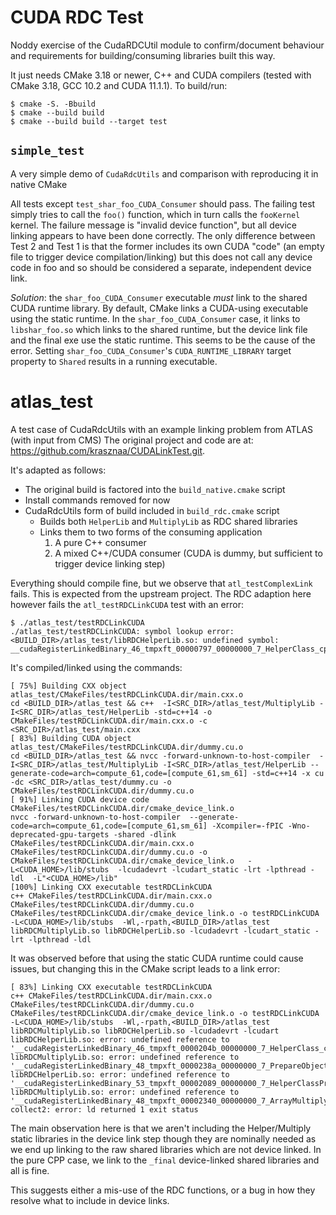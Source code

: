 # CUDA RDC Test

Noddy exercise of the CudaRDCUtil module to confirm/document behaviour and
requirements for building/consuming libraries built this way.

It just needs CMake 3.18 or newer, C++ and CUDA compilers (tested with CMake
3.18, GCC 10.2 and CUDA 11.1.1). To build/run:

```
$ cmake -S. -Bbuild
$ cmake --build build
$ cmake --build build --target test
```

## `simple_test`

A very simple demo of `CudaRdcUtils` and comparison with reproducing it in native CMake

All tests except `test_shar_foo_CUDA_Consumer` should pass. The failing
test simply tries to call the `foo()` function, which in turn calls the `fooKernel`
kernel. The failure message is "invalid device function", but all device linking appears
to have been done correctly. The only difference between Test 2 and Test 1 is that 
the former includes its own CUDA "code" (an empty file to trigger device compilation/linking)
but this does not call any device code in foo and so should be considered a separate,
independent device link.

*Solution*: the `shar_foo_CUDA_Consumer` executable _must_ link to the shared CUDA runtime
library. By default, CMake links a CUDA-using executable using the static runtime. In the
`shar_foo_CUDA_Consumer` case, it links to `libshar_foo.so` which links to the shared runtime,
but the device link file and the final exe use the static runtime. This seems to be the cause of
the error. Setting `shar_foo_CUDA_Consumer`'s `CUDA_RUNTIME_LIBRARY` target property to `Shared`
results in a running executable.

# atlas_test

A test case of CudaRdcUtils with an example linking problem from ATLAS (with input from CMS)
The original project and code are at: https://github.com/krasznaa/CUDALinkTest.git.

It's adapted as follows:

- The original build is factored into the `build_native.cmake` script
- Install commands removed for now
- CudaRdcUtils form of build included in `build_rdc.cmake` script
  - Builds both `HelperLib` and `MultiplyLib` as RDC shared libraries
  - Links them to two forms of the consuming application
    1. A pure C++ consumer
    2. A mixed C++/CUDA consumer (CUDA is dummy, but sufficient to trigger device linking step)

Everything should compile fine, but we observe that `atl_testComplexLink` fails. This is
expected from the upstream project. The RDC adaption here however fails the `atl_testRDCLinkCUDA`
test with an error:

```console
$ ./atlas_test/testRDCLinkCUDA 
./atlas_test/testRDCLinkCUDA: symbol lookup error: <BUILD_DIR>/atlas_test/libRDCHelperLib.so: undefined symbol: __cudaRegisterLinkedBinary_46_tmpxft_00000797_00000000_7_HelperClass_cpp1_ii_c5c4d760
```

It's compiled/linked using the commands:

```console
[ 75%] Building CXX object atlas_test/CMakeFiles/testRDCLinkCUDA.dir/main.cxx.o
cd <BUILD_DIR>/atlas_test && c++  -I<SRC_DIR>/atlas_test/MultiplyLib -I<SRC_DIR>/atlas_test/HelperLib -std=c++14 -o CMakeFiles/testRDCLinkCUDA.dir/main.cxx.o -c <SRC_DIR>/atlas_test/main.cxx
[ 83%] Building CUDA object atlas_test/CMakeFiles/testRDCLinkCUDA.dir/dummy.cu.o
cd <BUILD_DIR>/atlas_test && nvcc -forward-unknown-to-host-compiler  -I<SRC_DIR>/atlas_test/MultiplyLib -I<SRC_DIR>/atlas_test/HelperLib --generate-code=arch=compute_61,code=[compute_61,sm_61] -std=c++14 -x cu -dc <SRC_DIR>/atlas_test/dummy.cu -o CMakeFiles/testRDCLinkCUDA.dir/dummy.cu.o
[ 91%] Linking CUDA device code CMakeFiles/testRDCLinkCUDA.dir/cmake_device_link.o
nvcc -forward-unknown-to-host-compiler  --generate-code=arch=compute_61,code=[compute_61,sm_61] -Xcompiler=-fPIC -Wno-deprecated-gpu-targets -shared -dlink CMakeFiles/testRDCLinkCUDA.dir/main.cxx.o CMakeFiles/testRDCLinkCUDA.dir/dummy.cu.o -o CMakeFiles/testRDCLinkCUDA.dir/cmake_device_link.o   -L<CUDA_HOME>/lib/stubs  -lcudadevrt -lcudart_static -lrt -lpthread -ldl  -L"<CUDA_HOME>/lib"
[100%] Linking CXX executable testRDCLinkCUDA
c++ CMakeFiles/testRDCLinkCUDA.dir/main.cxx.o CMakeFiles/testRDCLinkCUDA.dir/dummy.cu.o CMakeFiles/testRDCLinkCUDA.dir/cmake_device_link.o -o testRDCLinkCUDA   -L<CUDA_HOME>/lib/stubs  -Wl,-rpath,<BUILD_DIR>/atlas_test libRDCMultiplyLib.so libRDCHelperLib.so -lcudadevrt -lcudart_static -lrt -lpthread -ldl
```

It was observed before that using the static CUDA runtime could cause issues, but changing this in the CMake
script leads to a link error:

```console
[ 83%] Linking CXX executable testRDCLinkCUDA
c++ CMakeFiles/testRDCLinkCUDA.dir/main.cxx.o CMakeFiles/testRDCLinkCUDA.dir/dummy.cu.o CMakeFiles/testRDCLinkCUDA.dir/cmake_device_link.o -o testRDCLinkCUDA   -L<CUDA_HOME>/lib/stubs  -Wl,-rpath,<BUILD_DIR>/atlas_test libRDCMultiplyLib.so libRDCHelperLib.so -lcudadevrt -lcudart 
libRDCHelperLib.so: error: undefined reference to '__cudaRegisterLinkedBinary_46_tmpxft_0000204b_00000000_7_HelperClass_cpp1_ii_c5c4d760'
libRDCMultiplyLib.so: error: undefined reference to '__cudaRegisterLinkedBinary_48_tmpxft_0000238a_00000000_7_PrepareObject_cpp1_ii_6915bc6a'
libRDCHelperLib.so: error: undefined reference to '__cudaRegisterLinkedBinary_53_tmpxft_00002089_00000000_7_HelperClassPrinter_cpp1_ii_cd041c86'
libRDCMultiplyLib.so: error: undefined reference to '__cudaRegisterLinkedBinary_48_tmpxft_00002340_00000000_7_ArrayMultiply_cpp1_ii_ae303cef'
collect2: error: ld returned 1 exit status
```

The main observation here is that we aren't including the Helper/Multiply static libraries in the device link step
though they are nominally needed as we end up linking to the raw shared libraries which are not device linked. In
the pure CPP case, we link to the `_final` device-linked shared libraries and all is fine.

This suggests either a mis-use of the RDC functions, or a bug in how they resolve what to include in device links.

